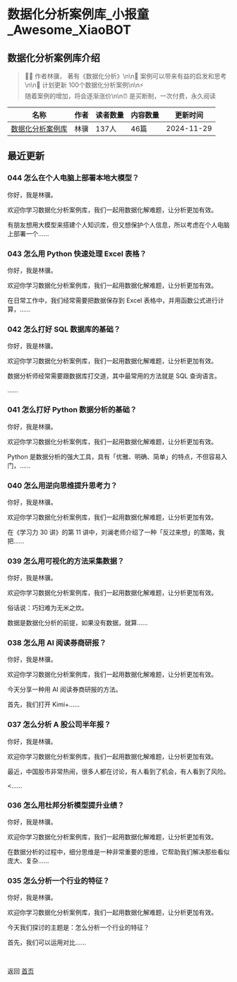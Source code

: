 # 数据化分析案例库_小报童_Awesome_XiaoBOT

## 数据化分析案例库介绍
> 👨🏻 作者林骥， 著有《数据化分析》\n\n🌲 案例可以带来有益的启发和思考\n\n🎁 计划更新 100个数据化分析案例\n\n⚡  
随着案例的增加，将会逐渐涨价\n\n⏰ 是买断制，一次付费，永久阅读  
  


|名称|作者|读者数量|内容数量|更新时间|
|---|---|---|---|---|
|[数据化分析案例库](https://xiaobot.net/p/sjhfxalk?refer=0b133df9-27dc-423b-8101-639049001c13)|林骥|137人|46篇|2024-11-29|

## 最近更新
### 044 怎么在个人电脑上部署本地大模型？

你好，我是林骥。

欢迎你学习数据化分析案例库，我们一起用数据化解难题，让分析更加有效。

有朋友想用大模型来搭建个人知识库，但又想保护个人信息，所以考虑在个人电脑上部署一个......

### 043 怎么用 Python 快速处理 Excel 表格？

你好，我是林骥。

欢迎你学习数据化分析案例库，我们一起用数据化解难题，让分析更加有效。

在日常工作中，我们经常需要把数据保存到 Excel 表格中，并用函数公式进行计算，......

### 042 怎么打好 SQL 数据库的基础？

你好，我是林骥。

欢迎你学习数据化分析案例库，我们一起用数据化解难题，让分析更加有效。

数据分析师经常需要跟数据库打交道，其中最常用的方法就是 SQL 查询语言。

......

### 041 怎么打好 Python 数据分析的基础？

你好，我是林骥。

欢迎你学习数据化分析案例库，我们一起用数据化解难题，让分析更加有效。

Python 是数据分析的强大工具，具有「优雅、明确、简单」的特点，不但容易入门，......

### 040 怎么用逆向思维提升思考力？

你好，我是林骥。

欢迎你学习数据化分析案例库，我们一起用数据化解难题，让分析更加有效。

在《学习力 30 讲》的第 11 讲中，刘澜老师介绍了一种「反过来想」的策略，我把......

### 039 怎么用可视化的方法采集数据？

你好，我是林骥。

欢迎你学习数据化分析案例库，我们一起用数据化解难题，让分析更加有效。

俗话说：巧妇难为无米之炊。

数据是数据化分析的前提，如果没有数据，就算......

### 038 怎么用 AI 阅读券商研报？

你好，我是林骥。

欢迎你学习数据化分析案例库，我们一起用数据化解难题，让分析更加有效。

今天分享一种用 AI 阅读券商研报的方法。

首先，我们打开 Kimi+......

### 037 怎么分析 A 股公司半年报？

你好，我是林骥。

欢迎你学习数据化分析案例库，我们一起用数据化解难题，让分析更加有效。

最近，中国股市非常热闹，很多人都在讨论，有人看到了机会，有人看到了风险。

<......

### 036 怎么用杜邦分析模型提升业绩？

你好，我是林骥。

欢迎你学习数据化分析案例库，我们一起用数据化解难题，让分析更加有效。

在数据分析的过程中，细分思维是一种非常重要的思维，它帮助我们解决那些看似庞大、复杂......

### 035 怎么分析一个行业的特征？

你好，我是林骥。

欢迎你学习数据化分析案例库，我们一起用数据化解难题，让分析更加有效。

今天我们探讨的主题是：怎么分析一个行业的特征？

首先，我们可以运用对比......


<a href="https://github.com/Reno9527/awesome-xiaobot" style="color: white; text-decoration: none;">awesome-xiaobot</a>

返回 [首页](../README.md)
